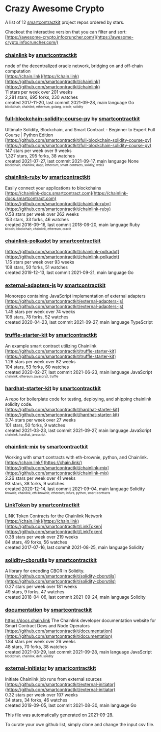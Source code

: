 # Crazy Awesome Crypto
A list of 12 [smartcontractkit](https://github.com/smartcontractkit) project repos ordered by stars.  

Checkout the interactive version that you can filter and sort: 
[https://awesome-crypto.infocruncher.com/](https://awesome-crypto.infocruncher.com/)  


### [chainlink](https://github.com/smartcontractkit/chainlink) by [smartcontractkit](https://github.com/smartcontractkit)  
node of the decentralized oracle network, bridging on and off-chain computation  
[https://chain.link](https://chain.link)  
[https://github.com/smartcontractkit/chainlink](https://github.com/smartcontractkit/chainlink)  
11 stars per week over 201 weeks  
2,281 stars, 695 forks, 230 watches  
created 2017-11-20, last commit 2021-09-28, main language Go  
<sub><sup>blockchain, chainlink, ethereum, golang, oracle, solidity</sup></sub>


### [full-blockchain-solidity-course-py](https://github.com/smartcontractkit/full-blockchain-solidity-course-py) by [smartcontractkit](https://github.com/smartcontractkit)  
Ultimate Solidity, Blockchain, and Smart Contract - Beginner to Expert Full Course | Python Edition  
[https://github.com/smartcontractkit/full-blockchain-solidity-course-py](https://github.com/smartcontractkit/full-blockchain-solidity-course-py)  
147 stars per week over 9 weeks  
1,327 stars, 295 forks, 38 watches  
created 2021-07-27, last commit 2021-09-17, main language None  
<sub><sup>blockchain, chainlink, dapp, ethereum, smart-contracts, solidity, web3</sup></sub>


### [chainlink-ruby](https://github.com/smartcontractkit/chainlink-ruby) by [smartcontractkit](https://github.com/smartcontractkit)  
Easily connect your applications to blockchains  
[https://chainlink-docs.smartcontract.com](https://chainlink-docs.smartcontract.com)  
[https://github.com/smartcontractkit/chainlink-ruby](https://github.com/smartcontractkit/chainlink-ruby)  
0.58 stars per week over 262 weeks  
153 stars, 33 forks, 46 watches  
created 2016-09-16, last commit 2018-06-20, main language Ruby  
<sub><sup>bitcoin, blockchain, chainlink, ethereum, oracle</sup></sub>


### [chainlink-polkadot](https://github.com/smartcontractkit/chainlink-polkadot) by [smartcontractkit](https://github.com/smartcontractkit)  
  
[https://github.com/smartcontractkit/chainlink-polkadot](https://github.com/smartcontractkit/chainlink-polkadot)  
1.15 stars per week over 93 weeks  
108 stars, 50 forks, 51 watches  
created 2019-12-13, last commit 2021-09-21, main language Go  


### [external-adapters-js](https://github.com/smartcontractkit/external-adapters-js) by [smartcontractkit](https://github.com/smartcontractkit)  
Monorepo containing JavaScript implementation of external adapters  
[https://github.com/smartcontractkit/external-adapters-js](https://github.com/smartcontractkit/external-adapters-js)  
1.45 stars per week over 74 weeks  
108 stars, 78 forks, 52 watches  
created 2020-04-23, last commit 2021-09-27, main language TypeScript  


### [truffle-starter-kit](https://github.com/smartcontractkit/truffle-starter-kit) by [smartcontractkit](https://github.com/smartcontractkit)  
An example smart contract utilizing Chainlink  
[https://github.com/smartcontractkit/truffle-starter-kit](https://github.com/smartcontractkit/truffle-starter-kit)  
1.26 stars per week over 82 weeks  
104 stars, 53 forks, 60 watches  
created 2020-02-27, last commit 2021-06-23, main language JavaScript  
<sub><sup>chainlink, ethereum, javascript, truffle</sup></sub>


### [hardhat-starter-kit](https://github.com/smartcontractkit/hardhat-starter-kit) by [smartcontractkit](https://github.com/smartcontractkit)  
A repo for boilerplate code for testing, deploying, and shipping chainlink solidity code.   
[https://github.com/smartcontractkit/hardhat-starter-kit](https://github.com/smartcontractkit/hardhat-starter-kit)  
3.74 stars per week over 27 weeks  
101 stars, 50 forks, 9 watches  
created 2021-03-23, last commit 2021-09-27, main language JavaScript  
<sub><sup>chainlink, hardhat, javascript</sup></sub>


### [chainlink-mix](https://github.com/smartcontractkit/chainlink-mix) by [smartcontractkit](https://github.com/smartcontractkit)  
Working with smart contracts with eth-brownie, python, and Chainlink.   
[https://chain.link/](https://chain.link/)  
[https://github.com/smartcontractkit/chainlink-mix](https://github.com/smartcontractkit/chainlink-mix)  
2.26 stars per week over 41 weeks  
93 stars, 38 forks, 9 watches  
created 2020-12-14, last commit 2021-09-04, main language Solidity  
<sub><sup>brownie, chainlink, eth-brownie, ethereum, infura, python, smart-contracts</sup></sub>


### [LinkToken](https://github.com/smartcontractkit/LinkToken) by [smartcontractkit](https://github.com/smartcontractkit)  
LINK Token Contracts for the Chainlink Network  
[https://chain.link](https://chain.link)  
[https://github.com/smartcontractkit/LinkToken](https://github.com/smartcontractkit/LinkToken)  
0.38 stars per week over 219 weeks  
84 stars, 49 forks, 56 watches  
created 2017-07-16, last commit 2021-08-25, main language Solidity  


### [solidity-cborutils](https://github.com/smartcontractkit/solidity-cborutils) by [smartcontractkit](https://github.com/smartcontractkit)  
A library for encoding CBOR in Solidity.  
[https://github.com/smartcontractkit/solidity-cborutils](https://github.com/smartcontractkit/solidity-cborutils)  
0.27 stars per week over 181 weeks  
49 stars, 9 forks, 47 watches  
created 2018-04-06, last commit 2021-09-24, main language Solidity  


### [documentation](https://github.com/smartcontractkit/documentation) by [smartcontractkit](https://github.com/smartcontractkit)  
https://docs.chain.link The Chainlink developer documentation website for Smart Contract Devs and Node Operators  
[https://github.com/smartcontractkit/documentation](https://github.com/smartcontractkit/documentation)  
1.84 stars per week over 26 weeks  
48 stars, 70 forks, 38 watches  
created 2021-03-29, last commit 2021-09-28, main language JavaScript  
<sub><sup>blockchain, chainlink, defi, solidity</sup></sub>


### [external-initiator](https://github.com/smartcontractkit/external-initiator) by [smartcontractkit](https://github.com/smartcontractkit)  
Initiate Chainlink job runs from external sources  
[https://github.com/smartcontractkit/external-initiator](https://github.com/smartcontractkit/external-initiator)  
0.32 stars per week over 107 weeks  
34 stars, 34 forks, 46 watches  
created 2019-09-05, last commit 2021-08-30, main language Go  


This file was automatically generated on 2021-09-28.  

To curate your own github list, simply clone and change the input csv file.  
